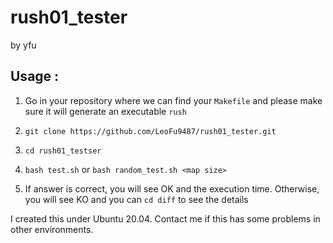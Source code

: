 # rush01_tester
by yfu

## Usage :

1. Go in your repository where we can find your ```Makefile``` and please make sure it will generate an executable ```rush```

2. ```git clone https://github.com/LeoFu9487/rush01_tester.git```

3. ```cd rush01_testser```

4. ```bash test.sh```   or    ```bash random_test.sh <map size>```

5. If answer is correct, you will see OK and the execution time. Otherwise, you will see KO and you can ```cd diff``` to see the details


I created this under Ubuntu 20.04. Contact me if this has some problems in other environments.
